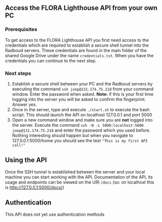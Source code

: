 ## Access the FLORA Lighthouse API from your own PC
### Prerequisites
To get access to the FLORA Lighthouse API you first need access to the credentials which are required to establish a secure shell tunnel into the Radboud servers. These credentials are found in the main folder of the shared Google Drive under the name `credentials.txt`. When you have the credentials you can continue to the next step.

### Next steps

1) Establish a secure shell between your PC and the Radboud servers by executing the command `ssh joep@131.174.75.218` from your command window. Enter the password when asked. **Note:** if this is your first time logging into the server you will be asked to confirm the fingerprint. Answer *yes*.
2) Once in the server, type and execute `./start.sh` to execute the bash script. This should launch the API on localhost 127.0.0.1 and port 5000
3) Open a new command window and make sure you are **not** logged into the server. Execute the command `ssh -N -L 5000:localhost:5000 joep@131.174.75.218` and enter the password which you used before. Nothing interesting should happen but when you navigate to 127.0.0.1:5000/home you should see the text `"This is my first API call!"`

## Using the API
Once the SSH tunnel is established between the server and your local machine you can start working with the API. Documentation of the API, its usage and endpoints can be viewed on the URI `/docs` (so: on localhost this is http://127.0.0.1:5000/docs/)

## Authentication
This API does not yet use authentication methods
